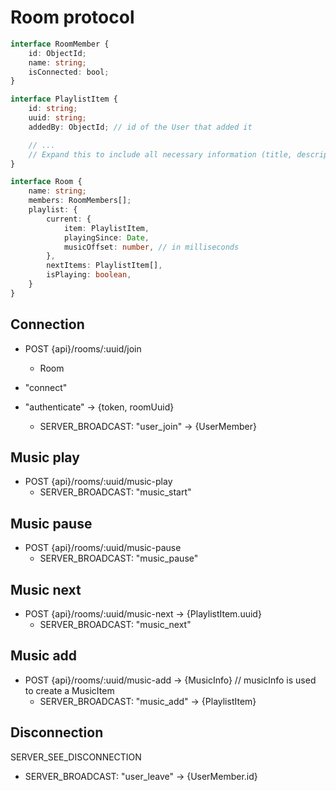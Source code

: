 # Room protocol

```ts
interface RoomMember {
    id: ObjectId;
    name: string;
    isConnected: bool;
}
```

```ts
interface PlaylistItem {
    id: string;
    uuid: string;
    addedBy: ObjectId; // id of the User that added it

    // ...
    // Expand this to include all necessary information (title, description, ...)
}
```

```ts
interface Room {
    name: string;
    members: RoomMembers[];
    playlist: {
        current: {
            item: PlaylistItem,
            playingSince: Date,
            musicOffset: number, // in milliseconds
        },
        nextItems: PlaylistItem[],
        isPlaying: boolean,
    }
}
```

## Connection

- POST {api}/rooms/:uuid/join

  - Room

- "connect"
- "authenticate" -> {token, roomUuid}
  - SERVER_BROADCAST: "user_join" -> {UserMember}

## Music play

- POST {api}/rooms/:uuid/music-play
  - SERVER_BROADCAST: "music_start"

## Music pause

- POST {api}/rooms/:uuid/music-pause
  - SERVER_BROADCAST: "music_pause"

## Music next

- POST {api}/rooms/:uuid/music-next -> {PlaylistItem.uuid}
  - SERVER_BROADCAST: "music_next"

## Music add

- POST {api}/rooms/:uuid/music-add -> {MusicInfo} // musicInfo is used to create a MusicItem
  - SERVER_BROADCAST: "music_add" -> {PlaylistItem}

## Disconnection

SERVER_SEE_DISCONNECTION

- SERVER_BROADCAST: "user_leave" -> {UserMember.id}
